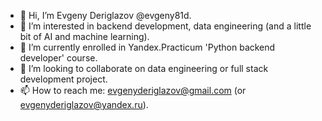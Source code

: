- 👋 Hi, I’m Evgeny Deriglazov @evgeny81d.
- 👀 I’m interested in backend development, data engineering (and a little bit of AI and machine learning).
- 🌱 I’m currently enrolled in Yandex.Practicum 'Python backend developer' course.
- 💞️ I’m looking to collaborate on data engineering or full stack development project.
- 📫 How to reach me: evgenyderiglazov@gmail.com (or evgenyderiglazov@yandex.ru).

<!---
evgeny81d/evgeny81d is a ✨ special ✨ repository because its `README.md` (this file) appears on your GitHub profile.
You can click the Preview link to take a look at your changes.
--->

